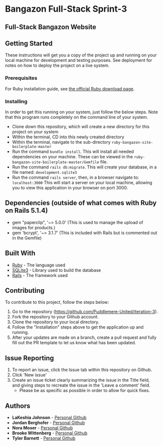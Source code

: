 # Bangazon Full-Stack Sprint-3

## Full-Stack Bangazon Website

## Getting Started

These instructions will get you a copy of the project up and running on your local machine for development and testing purposes. See deployment for notes on how to deploy the project on a live system.

### Prerequisites

For Ruby installation guide, see [the official Ruby download page](https://www.ruby-lang.org/en/downloads/).

### Installing

In order to get this running on your system, just follow the below steps. Note that this program runs completely on the command line of your system.

- Clone down this repository, which will create a new directory for this project on your system
- Within the terminal, CD into this newly created directory
- Within the terminal, navigate to the sub-directory ```ruby-bangazon-site-boilerplate-master```
- Run the command ```bundle install```. This will install all needed dependencies on your machine. These can be viewed in the ```ruby-bangazon-site-boilerplate-master/Gemfile``` file.
- Run the command ```rails db:migrate```. This will create your database, in a file named: ```development.sqlite3```
- Run the command ```rails server```, then, in a browser navigate to: ```localhost:3000``` This will start a server on your local machine, allowing you to view this application in your browser on port 3000.


## Dependencies (outside of what comes with Ruby on Rails 5.1.4)
* gem "paperclip", '~> 5.0.0' (This is used to manage the upload of images for products.)
* gem 'bcrypt', '~> 3.1.7' (This is included with Rails but is commented out in the Gemfile)

## Built With
* [Ruby](http://ruby-lang.org/) - The language used
* [SQLite3](https://www.sqlite.org/version3.html) - Library used to build the database
* [Rails](http://rubyonrails.org/) - The framework used

## Contributing

To contribute to this project, follow the steps below:

1. Go to the repository (https://github.com/Puddlemere-United/iteration-3).
1. Fork the repository to your Github account.
1. Clone the repository to your local directory.
1. Follow the "Installation" steps above to get the application up and running.
1. After your updates are made on a branch, create a pull request and fully fill out the PR template to let us know what has been updated.

## Issue Reporting

1. To report an issue, click the Issue tab within this repository on Github.
1. Click 'New issue'
1. Create an issue ticket clearly summarizing the issue in the Title field, and giving steps to recreate the issue in the 'Leave a comment' field.
    * Please be as specific as possible in order to allow for quick fixes.

## Authors

* **LaKeshia Johnson** - [Personal Github](https://github.com/LaKeshiaJohnson)
* **Jordan Berghofer** - [Personal Github](https://github.com/jordanberghofer)
* **Nora Moser** - [Personal Github](https://github.com/NoraMoser)
* **Brooke Wittenberg** - [Personal Github](https://github.com/brooksquil)
* **Tyler Barnett** - [Personal Github](https://github.com/tylerb33)
